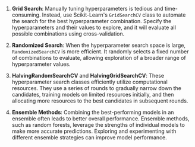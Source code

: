 1. **Grid Search**: Manually tuning hyperparameters is tedious and time-consuming. Instead, use Scikit-Learn's `GridSearchCV` class to automate the search for the best hyperparameter combination. Specify the hyperparameters and their values to explore, and it will evaluate all possible combinations using cross-validation.
    
2. **Randomized Search**: When the hyperparameter search space is large, `RandomizedSearchCV` is more efficient. It randomly selects a fixed number of combinations to evaluate, allowing exploration of a broader range of hyperparameter values.
    
3. **HalvingRandomSearchCV** and **HalvingGridSearchCV**: These hyperparameter search classes efficiently utilize computational resources. They use a series of rounds to gradually narrow down the candidates, training models on limited resources initially, and then allocating more resources to the best candidates in subsequent rounds.
    
4. **Ensemble Methods**: Combining the best-performing models in an ensemble often leads to better overall performance. Ensemble methods, such as random forests, leverage the strengths of individual models to make more accurate predictions. Exploring and experimenting with different ensemble strategies can improve model performance.